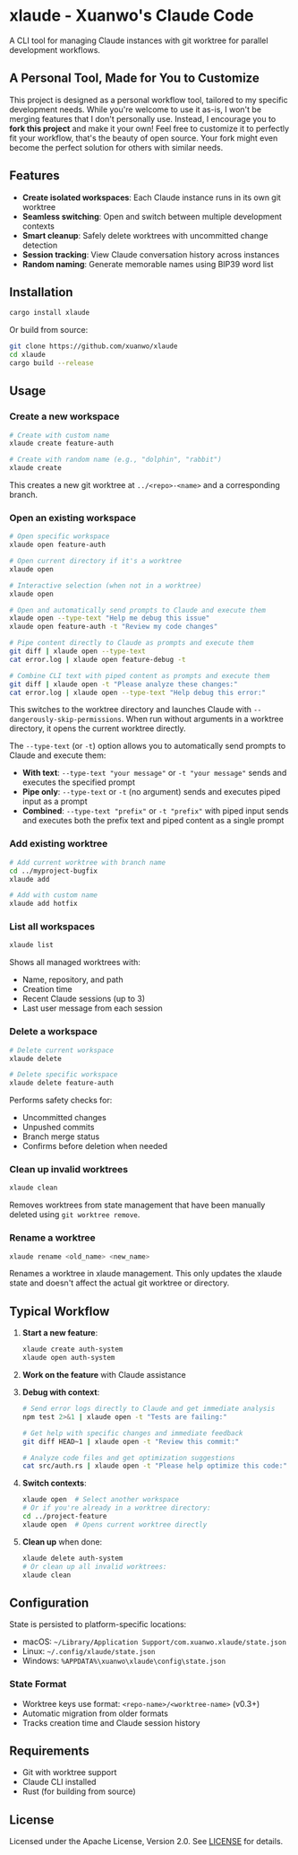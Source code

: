 # xlaude - Xuanwo's Claude Code

A CLI tool for managing Claude instances with git worktree for parallel development workflows.

## A Personal Tool, Made for You to Customize

This project is designed as a personal workflow tool, tailored to my specific development needs. While you're welcome to use it as-is, I won't be merging features that I don't personally use. Instead, I encourage you to **fork this project** and make it your own! Feel free to customize it to perfectly fit your workflow, that's the beauty of open source. Your fork might even become the perfect solution for others with similar needs.

## Features

- **Create isolated workspaces**: Each Claude instance runs in its own git worktree
- **Seamless switching**: Open and switch between multiple development contexts
- **Smart cleanup**: Safely delete worktrees with uncommitted change detection
- **Session tracking**: View Claude conversation history across instances
- **Random naming**: Generate memorable names using BIP39 word list

## Installation

```bash
cargo install xlaude
```

Or build from source:

```bash
git clone https://github.com/xuanwo/xlaude
cd xlaude
cargo build --release
```

## Usage

### Create a new workspace

```bash
# Create with custom name
xlaude create feature-auth

# Create with random name (e.g., "dolphin", "rabbit")
xlaude create
```

This creates a new git worktree at `../<repo>-<name>` and a corresponding branch.

### Open an existing workspace

```bash
# Open specific workspace
xlaude open feature-auth

# Open current directory if it's a worktree
xlaude open

# Interactive selection (when not in a worktree)
xlaude open

# Open and automatically send prompts to Claude and execute them
xlaude open --type-text "Help me debug this issue"
xlaude open feature-auth -t "Review my code changes"

# Pipe content directly to Claude as prompts and execute them
git diff | xlaude open --type-text
cat error.log | xlaude open feature-debug -t

# Combine CLI text with piped content as prompts and execute them
git diff | xlaude open -t "Please analyze these changes:"
cat error.log | xlaude open --type-text "Help debug this error:"
```

This switches to the worktree directory and launches Claude with `--dangerously-skip-permissions`. When run without arguments in a worktree directory, it opens the current worktree directly. 

The `--type-text` (or `-t`) option allows you to automatically send prompts to Claude and execute them:
- **With text**: `--type-text "your message"` or `-t "your message"` sends and executes the specified prompt
- **Pipe only**: `--type-text` or `-t` (no argument) sends and executes piped input as a prompt
- **Combined**: `--type-text "prefix"` or `-t "prefix"` with piped input sends and executes both the prefix text and piped content as a single prompt

### Add existing worktree

```bash
# Add current worktree with branch name
cd ../myproject-bugfix
xlaude add

# Add with custom name
xlaude add hotfix
```

### List all workspaces

```bash
xlaude list
```

Shows all managed worktrees with:
- Name, repository, and path
- Creation time
- Recent Claude sessions (up to 3)
- Last user message from each session

### Delete a workspace

```bash
# Delete current workspace
xlaude delete

# Delete specific workspace
xlaude delete feature-auth
```

Performs safety checks for:
- Uncommitted changes
- Unpushed commits
- Branch merge status
- Confirms before deletion when needed

### Clean up invalid worktrees

```bash
xlaude clean
```

Removes worktrees from state management that have been manually deleted using `git worktree remove`.

### Rename a worktree

```bash
xlaude rename <old_name> <new_name>
```

Renames a worktree in xlaude management. This only updates the xlaude state and doesn't affect the actual git worktree or directory.

## Typical Workflow

1. **Start a new feature**:
   ```bash
   xlaude create auth-system
   xlaude open auth-system
   ```

2. **Work on the feature** with Claude assistance

3. **Debug with context**:
   ```bash
   # Send error logs directly to Claude and get immediate analysis
   npm test 2>&1 | xlaude open -t "Tests are failing:"
   
   # Get help with specific changes and immediate feedback
   git diff HEAD~1 | xlaude open -t "Review this commit:"
   
   # Analyze code files and get optimization suggestions
   cat src/auth.rs | xlaude open -t "Please help optimize this code:"
   ```

4. **Switch contexts**:
   ```bash
   xlaude open  # Select another workspace
   # Or if you're already in a worktree directory:
   cd ../project-feature
   xlaude open  # Opens current worktree directly
   ```

5. **Clean up** when done:
   ```bash
   xlaude delete auth-system
   # Or clean up all invalid worktrees:
   xlaude clean
   ```

## Configuration

State is persisted to platform-specific locations:
- macOS: `~/Library/Application Support/com.xuanwo.xlaude/state.json`
- Linux: `~/.config/xlaude/state.json`
- Windows: `%APPDATA%\xuanwo\xlaude\config\state.json`

### State Format

- Worktree keys use format: `<repo-name>/<worktree-name>` (v0.3+)
- Automatic migration from older formats
- Tracks creation time and Claude session history

## Requirements

- Git with worktree support
- Claude CLI installed
- Rust (for building from source)

## License

Licensed under the Apache License, Version 2.0. See [LICENSE](LICENSE) for details.
